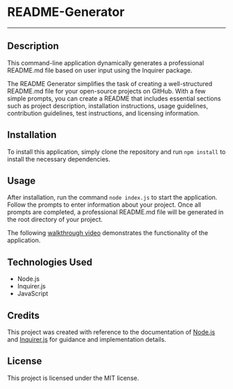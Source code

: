 # README-Generator

---

## Description

This command-line application dynamically generates a professional README.md file based on user input using the Inquirer package.

The README Generator simplifies the task of creating a well-structured README.md file for your open-source projects on GitHub. With a few simple prompts, you can create a README that includes essential sections such as project description, installation instructions, usage guidelines, contribution guidelines, test instructions, and licensing information.

## Installation

To install this application, simply clone the repository and run `npm install` to install the necessary dependencies.

## Usage

After installation, run the command `node index.js` to start the application. Follow the prompts to enter information about your project. Once all prompts are completed, a professional README.md file will be generated in the root directory of your project.

The following [walkthrough video](...) demonstrates the functionality of the application.

## Technologies Used

- Node.js
- Inquirer.js
- JavaScript

## Credits

This project was created with reference to the documentation of [Node.js](https://nodejs.org/en/learn/getting-started/introduction-to-nodejs) and [Inquirer.js](https://www.npmjs.com/package/inquirer#question) for guidance and implementation details.

## License

This project is licensed under the MIT license. 